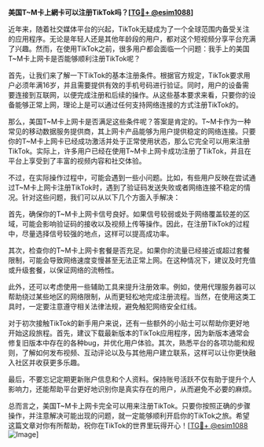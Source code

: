 **美国T~M卡上網卡可以注册TikTok吗？[[TG💪+ @esim1088](https://t.me/s/esim1088)]**

近年来，随着社交媒体平台的兴起，TikTok无疑成为了一个全球范围内备受关注的应用程序。无论是年轻人还是其他年龄段的用户，都对这个短视频分享平台充满了兴趣。然而，在使用TikTok之前，很多用户都会面临一个问题：我手上的美国T~M卡上网卡是否能够顺利注册TikTok呢？

首先，让我们来了解一下TikTok的基本注册条件。根据官方规定，TikTok要求用户必须年满16岁，并且需要提供有效的手机号码进行验证。同时，用户的设备需要连接到互联网，以便完成注册和后续的操作。从这些基本要求来看，只要你的设备能够正常上网，理论上是可以通过任何支持网络连接的方式注册TikTok的。

那么，美国T~M卡上网卡是否满足这些条件呢？答案是肯定的。T~M卡作为一种常见的移动数据服务提供商，其上网卡产品能够为用户提供稳定的网络连接。只要你的T~M卡上网卡已经成功激活并处于正常使用状态，那么它完全可以用来注册TikTok。实际上，许多用户已经在使用T~M卡上网卡成功注册了TikTok，并且在平台上享受到了丰富的视频内容和社交体验。

不过，在实际操作过程中，可能会遇到一些小问题。比如，有些用户反映在尝试通过T~M卡上网卡注册TikTok时，遇到了验证码发送失败或者网络连接不稳定的情况。针对这些问题，我们可以从以下几个方面入手解决：

首先，确保你的T~M卡上网卡信号良好。如果信号较弱或处于网络覆盖较差的区域，可能会影响验证码的接收以及视频上传等操作。因此，在注册TikTok的过程中，尽量选择信号较强的地点，这样可以提高成功率。

其次，检查你的T~M卡上网卡套餐是否充足。如果你的流量已经接近或超过套餐限制，可能会导致网络速度变慢甚至无法正常上网。在这种情况下，建议及时充值或升级套餐，以保证网络的流畅性。

此外，还可以考虑使用一些辅助工具来提升注册效率。例如，使用代理服务器可以帮助绕过某些地区的网络限制，从而更轻松地完成注册流程。当然，在使用这类工具时，一定要注意遵守相关法律法规，避免触犯网络安全红线。

对于初次接触TikTok的新手用户来说，还有一些额外的小贴士可以帮助你更好地开始这段旅程。首先，建议下载最新版本的TikTok应用程序，因为新版本通常会修复旧版本中存在的各种bug，并优化用户体验。其次，熟悉平台的各项功能和规则，了解如何发布视频、互动评论以及与其他用户建立联系，这样可以让你更快融入社区并收获更多乐趣。

最后，不要忘记定期更新账户信息和个人资料。保持账号活跃不仅有助于提升个人影响力，还能帮助平台更好地识别你是真实存在的用户，从而避免不必要的麻烦。

总而言之，美国T~M卡上网卡完全可以用来注册TikTok。只要你按照正确的步骤操作，并注意解决可能出现的问题，就一定能够顺利开启你的TikTok之旅。希望这篇文章对你有所帮助，祝你在TikTok的世界里玩得开心！[[TG💪+ @esim1088](https://t.me/s/esim1088) ![Image](https://i.postimg.cc/4NQfJmqS/Snipaste-2025-05-13-00-14-12.png)]